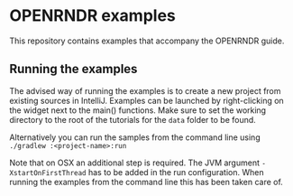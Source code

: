 # OPENRNDR examples

This repository contains examples that accompany the OPENRNDR guide.

## Running the examples

The advised way of running the examples is to create a new project from existing sources in IntelliJ. Examples can be launched by right-clicking on the widget next to the main() functions. Make sure to set the working directory to the root of the tutorials for the `data` folder to be found.

Alternatively you can run the samples from the command line using `./gradlew :<project-name>:run`

Note that on OSX an additional step is required. The JVM argument `-XstartOnFirstThread` has to be added in the run configuration. When running the examples from the command line this has been taken care of. 
